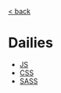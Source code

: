 [< back](../README.md)

# Dailies
* [JS](https://www.reddit.com/r/javascript/)
* [CSS](https://www.reddit.com/r/css/)
* [SASS](https://www.reddit.com/r/Sass/)
